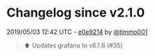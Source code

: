 # Changelog since v2.1.0

2019/05/03 12:42 UTC - [e0e9214](https://github.com/hassio-addons/addon-grafana/commit/e0e9214e9ee31d9bb5f7d5903f4b8db728e41034) by [@timmo001](https://github.com/timmo001)
> :arrow_up: Updates grafana to v6.1.6 (#35) 

